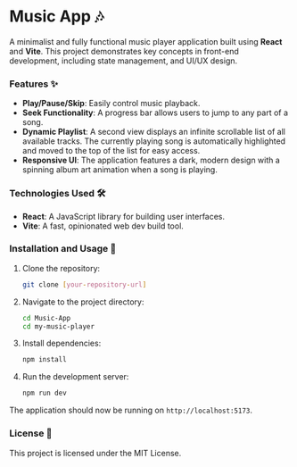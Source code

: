 # Music App 🎶

A minimalist and fully functional music player application built using **React** and **Vite**. This project demonstrates key concepts in front-end development, including state management, and UI/UX design.

### Features ✨

- **Play/Pause/Skip**: Easily control music playback.
- **Seek Functionality**: A progress bar allows users to jump to any part of a song.
- **Dynamic Playlist**: A second view displays an infinite scrollable list of all available tracks. The currently playing song is automatically highlighted and moved to the top of the list for easy access.
- **Responsive UI**: The application features a dark, modern design with a spinning album art animation when a song is playing.

### Technologies Used 🛠️

- **React**: A JavaScript library for building user interfaces.
- **Vite**: A fast, opinionated web dev build tool.

### Installation and Usage 🚀

1.  Clone the repository:
    ```bash
    git clone [your-repository-url]
    ```
2.  Navigate to the project directory:
    ```bash
    cd Music-App
    cd my-music-player
    ```
3.  Install dependencies:
    ```bash
    npm install
    ```
4.  Run the development server:
    ```bash
    npm run dev
    ```

The application should now be running on `http://localhost:5173`.

### License 📄

This project is licensed under the MIT License.
